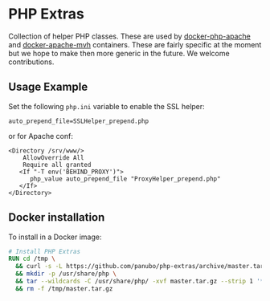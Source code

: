 # PHP Extras

Collection of helper PHP classes. These are used by [docker-php-apache](https://github.com/panubo/docker-php-apache) and [docker-apache-mvh](https://github.com/panubo/docker-apache-mvh) containers. These are fairly specific at the moment but we hope to make then more generic in the future. We welcome contributions.

## Usage Example

Set the following `php.ini` variable to enable the SSL helper:

`auto_prepend_file=SSLHelper_prepend.php`

or for Apache conf:

```
<Directory /srv/www/>
    AllowOverride All
    Require all granted
   <If "-T env('BEHIND_PROXY')">
      php_value auto_prepend_file "ProxyHelper_prepend.php"
   </If>
</Directory>
```

## Docker installation

To install in a Docker image:

```Dockerfile
# Install PHP Extras
RUN cd /tmp \
  && curl -s -L https://github.com/panubo/php-extras/archive/master.tar.gz -o /tmp/master.tar.gz \
  && mkdir -p /usr/share/php \
  && tar --wildcards -C /usr/share/php/ -xvf master.tar.gz --strip 1 '*.php'  \
  && rm -f /tmp/master.tar.gz
```
